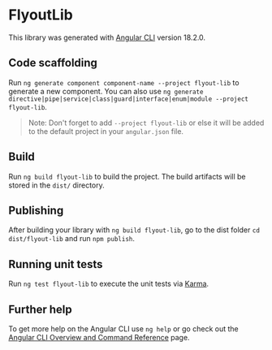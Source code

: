 # FlyoutLib

This library was generated with [Angular CLI](https://github.com/angular/angular-cli) version 18.2.0.

## Code scaffolding

Run `ng generate component component-name --project flyout-lib` to generate a new component. You can also use `ng generate directive|pipe|service|class|guard|interface|enum|module --project flyout-lib`.
> Note: Don't forget to add `--project flyout-lib` or else it will be added to the default project in your `angular.json` file. 

## Build

Run `ng build flyout-lib` to build the project. The build artifacts will be stored in the `dist/` directory.

## Publishing

After building your library with `ng build flyout-lib`, go to the dist folder `cd dist/flyout-lib` and run `npm publish`.

## Running unit tests

Run `ng test flyout-lib` to execute the unit tests via [Karma](https://karma-runner.github.io).

## Further help

To get more help on the Angular CLI use `ng help` or go check out the [Angular CLI Overview and Command Reference](https://angular.dev/tools/cli) page.
